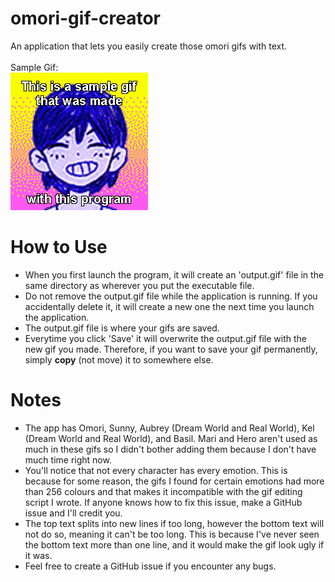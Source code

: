 # omori-gif-creator
An application that lets you easily create those omori gifs with text.
<br>
<br>
Sample Gif:
<br>
![sample-gif](sample-gif.gif)

# How to Use
- When you first launch the program, it will create an 'output.gif' file in the same directory as wherever you put the executable file.
- Do not remove the output.gif file while the application is running. If you accidentally delete it, it will create a new one the next time you launch the application.
- The output.gif file is where your gifs are saved.
- Everytime you click 'Save' it will overwrite the output.gif file with the new gif you made. Therefore, if you want to save your gif permanently, simply **copy** (not move) it to somewhere else.

# Notes
- The app has Omori, Sunny, Aubrey (Dream World and Real World), Kel (Dream World and Real World), and Basil. Mari and Hero aren't used as much in these gifs so I didn't bother adding them because I don't have much time right now.
- You'll notice that not every character has every emotion. This is because for some reason, the gifs I found for certain emotions had more than 256 colours and that makes it incompatible with the gif editing script I wrote. If anyone knows how to fix this issue, make a GitHub issue and I'll credit you.
- The top text splits into new lines if too long, however the bottom text will not do so, meaning it can't be too long. This is because I've never seen the bottom text more than one line, and it would make the gif look ugly if it was.
- Feel free to create a GitHub issue if you encounter any bugs.
